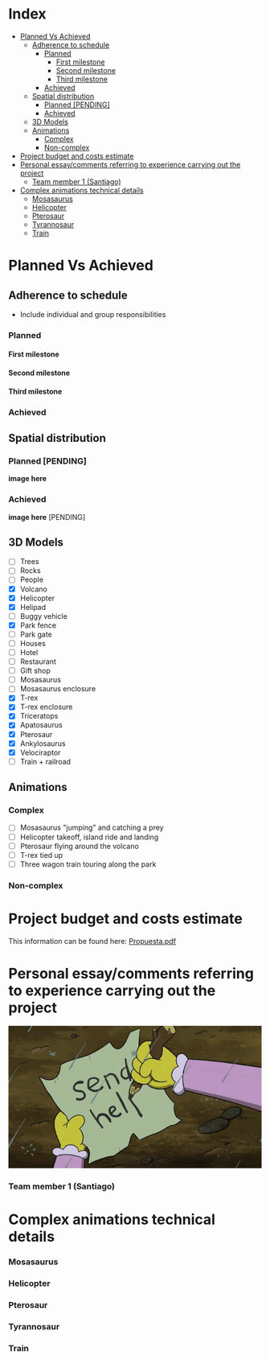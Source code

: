 # Index <!-- omit in toc -->

- [Planned Vs Achieved](#planned-vs-achieved)
  - [Adherence to schedule](#adherence-to-schedule)
    - [Planned](#planned)
      - [First milestone](#first-milestone)
      - [Second milestone](#second-milestone)
      - [Third milestone](#third-milestone)
    - [Achieved](#achieved)
  - [Spatial distribution](#spatial-distribution)
    - [Planned [PENDING]](#planned-pending)
    - [Achieved](#achieved-1)
  - [3D Models](#3d-models)
  - [Animations](#animations)
    - [Complex](#complex)
    - [Non-complex](#non-complex)
- [Project budget and costs estimate](#project-budget-and-costs-estimate)
- [Personal essay/comments referring to experience carrying out the project](#personal-essaycomments-referring-to-experience-carrying-out-the-project)
    - [Team member 1 (Santiago)](#team-member-1-santiago)
- [Complex animations technical details](#complex-animations-technical-details)
    - [Mosasaurus](#mosasaurus)
    - [Helicopter](#helicopter)
    - [Pterosaur](#pterosaur)
    - [Tyrannosaur](#tyrannosaur)
    - [Train](#train)

# Planned Vs Achieved

## Adherence to schedule

* Include individual and group responsibilities
### Planned
#### First milestone
#### Second milestone
#### Third milestone

### Achieved


## Spatial distribution
 
### Planned [PENDING]

**image here** 

### Achieved

**image here**  [PENDING]

## 3D Models
- [ ] Trees
- [ ] Rocks
- [ ] People
- [X] Volcano
- [X] Helicopter
- [X] Helipad
- [ ] Buggy vehicle
- [X] Park fence 
- [ ] Park gate 
- [ ] Houses
- [ ] Hotel
- [ ] Restaurant
- [ ] Gift shop
- [ ] Mosasaurus
- [ ] Mosasaurus enclosure
- [X] T-rex
- [X] T-rex enclosure
- [X] Triceratops
- [X] Apatosaurus
- [X] Pterosaur
- [X] Ankylosaurus
- [X] Velociraptor
- [ ] Train + railroad

## Animations

### Complex
- [ ] Mosasaurus "jumping" and catching a prey
- [ ] Helicopter takeoff, island ride and landing
- [ ] Pterosaur flying around the volcano
- [ ] T-rex tied up
- [ ] Three wagon train touring along the park

### Non-complex

# Project budget and costs estimate

This information can be found here: [Propuesta.pdf](Propuesta.pdf)


# Personal essay/comments referring to experience carrying out the project

![Send help plz](../imgs/TechnicalDocs/send-help-help.gif)
### Team member 1 (Santiago)

# Complex animations technical details

### Mosasaurus
### Helicopter

### Pterosaur

### Tyrannosaur

### Train

